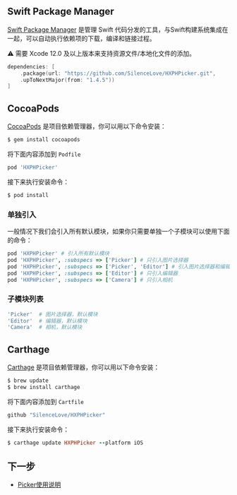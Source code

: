 ## Swift Package Manager

[Swift Package Manager](https://github.com/apple/swift-package-manager) 是管理 Swift 代码分发的工具，与Swift构建系统集成在一起，可以自动执行依赖项的下载，编译和链接过程。

⚠️ 需要 Xcode 12.0 及以上版本来支持资源文件/本地化文件的添加。

```swift
dependencies: [
    .package(url: "https://github.com/SilenceLove/HXPHPicker.git",
    .upToNextMajor(from: "1.4.5"))
]
```


## CocoaPods

[CocoaPods](https://guides.cocoapods.org/using/using-cocoapods.html) 是项目依赖管理器，你可以用以下命令安装：

```ruby
$ gem install cocoapods
```

将下面内容添加到 `Podfile`

```ruby
pod 'HXPHPicker'
```

接下来执行安装命令：

```ruby
$ pod install
```

### 单独引入

一般情况下我们会引入所有默认模块，如果你只需要单独一个子模块可以使用下面的命令：

```ruby
pod 'HXPHPicker' # 引入所有默认模块
pod 'HXPHPicker', :subspecs => ['Picker'] # 只引入图片选择器
pod 'HXPHPicker', :subspecs => ['Picker', 'Editor'] # 引入图片选择器和编辑器
pod 'HXPHPicker', :subspecs => ['Editor'] # 只引入编辑器
pod 'HXPHPicker', :subspecs => ['Camera'] # 只引入相机
```

### 子模块列表

```ruby
'Picker'  # 图片选择器，默认模块
'Editor'  # 编辑器，默认模块 
'Camera'  # 相机，默认模块 
```


## Carthage

[Carthage](https://github.com/Carthage/Carthage) 是项目依赖管理器，你可以用以下命令安装：

```ruby
$ brew update
$ brew install carthage
```

将下面内容添加到 `Cartfile`

```ruby
github "SilenceLove/HXPHPicker"
```

接下来执行安装命令：

```ruby
$ carthage update HXPHPicker --platform iOS
```



## 下一步

- [Picker使用说明](https://github.com/SilenceLove/HXPHPicker/wiki/Picker%E4%BD%BF%E7%94%A8%E8%AF%B4%E6%98%8E)
